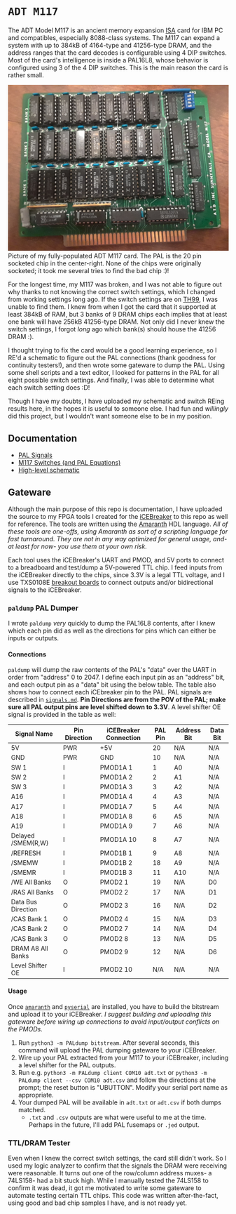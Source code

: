 # `ADT M117`

The ADT Model M117 is an ancient memory expansion [ISA](https://en.wikipedia.org/wiki/Industry_Standard_Architecture) card for
IBM PC and compatibles, especially 8088-class systems. The M117 can expand a
system with up to 384kB of 4164-type and 41256-type DRAM, and the address ranges that
the card decodes is configurable using 4 DIP switches. Most of the card's intelligence
is inside a PAL16L8, whose behavior is configured using 3 of the 4 DIP switches.
This is the main reason the card is rather small.

![](images/20220101_012324.jpg)
Picture of my fully-populated ADT M117 card. The PAL is the 20 pin
socketed chip in the center-right. None of the chips were originally
socketed; it took me several tries to find the bad chip :)!

For the longest time, my M117 was broken, and I was not able to figure out why
thanks to not knowing the correct switch settings, which I changed from working
settings long ago. If the switch settings are on [TH99](http://www.uncreativelabs.de/th99/),
I was unable to find them. I knew from when I got the card that it supported at least
384kB of RAM, but 3 banks of 9 DRAM chips each implies that at least one bank will
have 256kB 41256-type DRAM. Not only did I never knew the switch settings, I forgot
_long_ ago which bank(s) should house the 41256 DRAM :).

I thought trying to fix the card would be a good learning experience, so I RE'd
a schematic to figure out the PAL connections (thank goodness for continuity testers!),
and then wrote some gateware to dump the PAL. Using some shell scripts and a
text editor, I looked for patterns in the PAL for all eight possible switch
settings. And finally, I was able to determine what each switch setting does :D!

Though I have my doubts, I have uploaded my schematic and switch REing results
here, in the hopes it is useful to someone else. I had fun and _willingly_ did
this project, but I wouldn't want someone else to be in my position.

## Documentation
* [PAL Signals](signals.md)
* [M117 Switches (and PAL Equations)](switches.md)
* [High-level schematic](schematic.md)

## Gateware

Although the main purpose of this repo is documentation, I have uploaded the
source to my FPGA tools I created for the [iCEBreaker](https://github.com/icebreaker-fpga)
to this repo as well for reference. The tools are written using the [Amaranth](https://github.com/amaranth-lang/amaranth)
HDL language. _All of these tools are one-offs, using Amaranth as sort of a scripting
language for fast turnaround. They are not in any way optimized for general usage,
and- at least for now- you use them at your own risk._

Each tool uses the iCEBreaker's UART and PMOD, and 5V ports to connect to a
breadboard and test/dump a 5V-powered TTL chip. I feed inputs from the iCEBreaker
directly to the chips, since 3.3V is a legal TTL voltage, and I use TXS0108E [breakout boards](https://www.amazon.com/dp/B06XWVZHZJ)
to connect outputs and/or bidirectional signals to the iCEBreaker.

### `paldump` PAL Dumper

I wrote `paldump` _very_ quickly to dump the PAL16L8 contents, after I knew
which each pin did as well as the directions for pins which can either be
inputs or outputs.

#### Connections

`paldump` will dump the raw contents of the PAL's "data" over the UART in order
from "address" 0 to 2047. I define each input pin as an "address" bit, and each
output pin as a "data" bit using the below table. The table also shows how to
connect each iCEbreaker pin to the PAL. PAL signals are described in [`signals.md`](signals.md).
**Pin Directions are from the POV of the PAL; make sure all PAL output pins are
level shifted down to 3.3V**. A level shifter OE signal is provided in the
table as well:

|Signal Name|Pin Direction|iCEBreaker Connection|PAL Pin|Address Bit|Data Bit|
|-----------|-------------|---------------------|-------|-----------|--------|
|5V         |PWR          |+5V                  |20     |N/A        |N/A     |
|GND        |PWR          |GND                  |10     |N/A        |N/A     |
|SW 1       |I            |PMOD1A 1             |1      |A0         |N/A     |
|SW 2       |I            |PMOD1A 2             |2      |A1         |N/A     |
|SW 3       |I            |PMOD1A 3             |3      |A2         |N/A     |
|A16        |I            |PMOD1A 4             |4      |A3         |N/A     |
|A17        |I            |PMOD1A 7             |5      |A4         |N/A     |
|A18        |I            |PMOD1A 8             |6      |A5         |N/A     |
|A19        |I            |PMOD1A 9             |7      |A6         |N/A     |
|Delayed /SMEM{R,W}|I     |PMOD1A 10            |8      |A7         |N/A     |
|/REFRESH   |I            |PMOD1B 1             |9      |A8         |N/A     |
|/SMEMW     |I            |PMOD1B 2             |18     |A9         |N/A     |
|/SMEMR     |I            |PMOD1B 3             |11     |A10        |N/A     |
|/WE All Banks|O          |PMOD2 1              |19     |N/A        |D0      |
|/RAS All Banks|O         |PMOD2 2              |17     |N/A        |D1      |
|Data Bus Direction|O     |PMOD2 3              |16     |N/A        |D2      |
|/CAS Bank 1|O            |PMOD2 4              |15     |N/A        |D3      |
|/CAS Bank 2|O            |PMOD2 7              |14     |N/A        |D4      |
|/CAS Bank 3|O            |PMOD2 8              |13     |N/A        |D5      |
|DRAM A8 All Banks|O      |PMOD2 9              |12     |N/A        |D6      |
|Level Shifter OE|I       |PMOD2 10             |N/A    |N/A        |N/A     |

#### Usage

Once [`amaranth`](https://amaranth-lang.org/docs/amaranth/latest/install.html)
and [`pyserial`](https://pyserial.readthedocs.io/en/latest/pyserial.html#installation)
are installed, you have to build the bitstream and upload it to your iCEBreaker.
_I suggest building and uploading this gateware before wiring up connections to
avoid input/output conflicts on the PMODs._

1. Run `python3 -m PALdump bitstream`. After several seconds, this command will
   upload the PAL dumping gateware to your iCEBreaker.
2. Wire up your PAL extracted from your M117 to your iCEBreaker, including a
   level shifter for the PAL outputs.
3. Run e.g. `python3 -m PALdump client COM10 adt.txt` or `python3 -m PALdump client --csv COM10 adt.csv`
   and follow the directions at the prompt; the reset button is "UBUTTON".
   Modify your serial port name as appropriate.
4. Your dumped PAL will be available in `adt.txt` or `adt.csv` if both dumps
   matched.
   * `.txt` and `.csv` outputs are what were useful to me at the time. Perhaps
     in the future, I'll add PAL fusemaps or `.jed` output.

### TTL/DRAM Tester

Even when I knew the correct switch settings, the card still didn't work. So I
used my logic analyzer to confirm that the signals the DRAM were receiving were
reasonable. It turns out one of the row/column address muxes- a 74LS158- had a
bit stuck high. While I manually tested the 74LS158 to confirm it was dead, it
got me motivated to write some gateware to automate testing certain TTL chips.
This code was written after-the-fact, using good and bad chip samples I have,
and is not ready yet.
